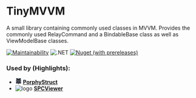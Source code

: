 # TinyMVVM
A small library containing commonly used classes in MVVM. 
Provides the commonly used RelayCommand and a BindableBase class  as well as ViewModelBase classes.

[![Maintainability](https://api.codeclimate.com/v1/badges/5e37dfba8e0c43a8e61a/maintainability)](https://codeclimate.com/github/JensKrumsieck/TinyMVVM/maintainability)
![.NET](https://github.com/JensKrumsieck/TinyMVVM/workflows/.NET/badge.svg)
[![Nuget (with prereleases)](https://img.shields.io/nuget/vpre/JensKrumsieck.TinyMVVM)](https://www.nuget.org/packages/JensKrumsieck.TinyMVVM/)

### Used by (Highlights):
*  <img src="https://github.com/JensKrumsieck/PorphyStruct/blob/master/PorphyStruct.WPF/Resources/porphystruct.png" alt="logo" height="16"/>  **[PorphyStruct](https://github.com/JensKrumsieck/PorphyStruct)**
* <img src="https://raw.githubusercontent.com/JensKrumsieck/SPCViewer/chemsharp/.github/spc.png" alt="logo" height="16"/>  **[SPCViewer](https://github.com/JensKrumsieck/SPCViewer)**
